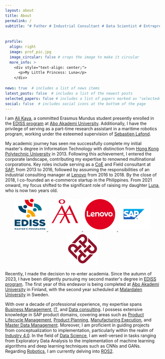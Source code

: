 ```yaml
---
layout: about
title: About
permalink: /
subtitle: "# Father # Industrial Consultant # Data Scientist # Entrepreneur"


profile:
  align: right
  image: prof_pic.jpg
  image_circular: false # crops the image to make it circular
  more_info: >
    <div style="text-align: center;">
      <p>My Little Princess: Luna</p>
    </div>

news: true  # includes a list of news items
latest_posts: false  # includes a list of the newest posts
selected_papers: false # includes a list of papers marked as "selected={true}"
social: false  # includes social icons at the bottom of the page
---
```


I am [Ali Kaya](https://www.linkedin.com/in/ali-kaya-finland/), a committed Erasmus Mundus student presently enrolled in the [EDISS program](https://www.master-ediss.eu/) at [Abo Akademi University](https://www.abo.fi/en/). Additionally, I have the privilege of serving as a part-time research assistant in a maritime robotics program, working under the esteemed supervision of [Sebastien Lafond](https://research.abo.fi/en/persons/sebastien-lafond).

My academic journey has seen me successfully complete my initial master's degree in Information Technology with distinction from [Hong Kong Polytechnic University](https://www.polyu.edu.hk/en/comp/) in 2013. Following this achievement, I entered the corporate landscape, contributing my expertise to renowned multinational corporations. Key roles include serving as a [CoE](https://support.sap.com/en/offerings-programs/ccoe.html) and Field consultant at [SAP](https://www.sap.com/), from 2013 to 2016, followed by assuming the responsibilities of an industrial consulting manager at [Lenovo](https://www.lenovo.com/ao/en/about/our-businesses/capital-incubator-group) from 2016 to 2018. By the close of 2018, I co-founded an e-commerce startup in the Philippines. From 2021 onward, my focus shifted to the significant role of raising my daughter [Luna](/people/), who is now two years old.

<p align="center">
  <a href="https://www.master-ediss.eu/">
    <img src="assets/img/EDISS.png" alt="EDISS Program" style="width:100px; height:100px; margin:5px;">
  </a>
  <a href="https://www.abo.fi/">
    <img src="assets/img/Abo.png" alt="Abo Akademi University" style="width:100px; height:100px; margin:5px;">
  </a>
  <a href="https://www.lenovo.com/ao/en/about/our-businesses/capital-incubator-group">
    <img src="assets/img/Lenovo.png" alt="Lenovo" style="width:100px; height:100px; margin:5px;">
  </a>
  <a href="https://www.sap.com/index.html">
    <img src="assets/img/SAP.png" alt="SAP" style="width:100px; height:100px; margin:5px;">
  </a>
  <a href="https://www.polyu.edu.hk/en">
    <img src="assets/img/PolyU.png" alt="Hong Kong Polytechnic University" style="width:100px; height:100px; margin:5px;">
  </a>
</p>

Recently, I made the decision to re-enter academia. Since the autumn of 2023, I have been diligently pursuing my second master's degree in [EDISS program](https://www.master-ediss.eu/). The first year of this endeavor is being completed at [Abo Akademi University](https://www.abo.fi/en/) in Finland, with the second year scheduled at [Malardalen University](https://www.mdh.se/) in Sweden.

With over a decade of professional experience, my expertise spans [Business Management](#), [IT](#), and [Data consulting](#). I possess extensive knowledge in SAP product domains, covering areas such as [Product Lifecycle Management](https://www.sap.com/products/scm/plm-r-d-engineering.html), [Product Planning](https://www.sap.com/products/erp.html), [Manufacturing Execution](https://www.sap.com/finland/products/scm/execution-mes/what-is-mes.html), and [Master Data Management](https://www.sap.com/finland/products/technology-platform/master-data-governance/what-is-mdm.html). Moreover, I am proficient in guiding projects from conceptualization to implementation, particularly within the realm of [Industry 4.0](https://en.wikipedia.org/wiki/Fourth_Industrial_Revolution#:~:text=Industry%204.0%20integrates%20processes%20vertically,all%20key%20value%20chain%20partners.). In the field of [Data Science](#), I am well-versed in tasks ranging from Exploratory Data Analysis to the implementation of machine learning algorithms and deep learning techniques such as CNNs and GANs. Regarding [Robotics](#), I am currently delving into [ROS2](https://docs.ros.org/en/iron/index.html).
